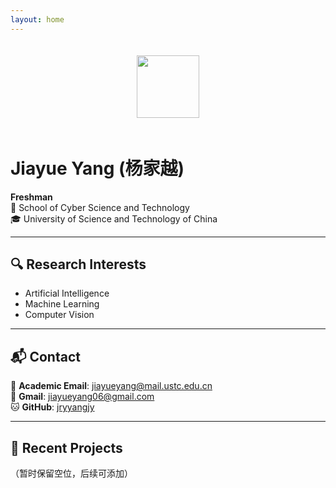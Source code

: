 ```yaml
---
layout: home
---
```


<div class="container">
<div style="text-align: center">
  <img src="https://www.ustc.edu.cn/_upload/tpl/00/56/118/template118/images/logo.png" 
       style="height: 100px; margin: 20px 0">
</div>

# Jiayue Yang (杨家越)

**Freshman**  
🏫 School of Cyber Science and Technology  
🎓 University of Science and Technology of China

---

## 🔍 Research Interests
- Artificial Intelligence
- Machine Learning
- Computer Vision

---

## 📬 Contact
📧 **Academic Email**: [jiayueyang@mail.ustc.edu.cn](mailto:jiayueyang@mail.ustc.edu.cn)  
📧 **Gmail**: [jiayueyang06@gmail.com](mailto:jiayueyang06@gmail.com)  
🐱 **GitHub**: [jryyangjy](https://github.com/jryyangjy)

---

## 🚀 Recent Projects
（暂时保留空位，后续可添加）

